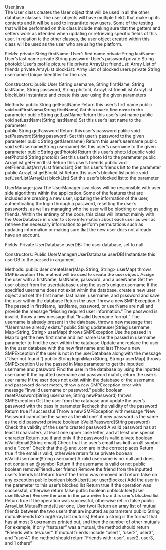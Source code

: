 User.java  
The User class creates the User object that will be used in all the other database classes. The user objects will have multiple fields that make up its contents and it will be used to instantiate new users. Some of the testing that will be performed on this class include making sure that the getters and setters work as intended when updating or retrieving specific fields of this user. In relation to the other classes, the user object created within this class will be used as the user who are using the platform. 

Fields: 
private String firstName: User’s first name
private String lastName: User’s last name
private String password: User’s password
private String photoId: User’s profile picture file
private ArrayList<User> friendList: Array List of friends
private ArrayList<User> blockList: Array List of blocked users
private String username: Unique Identifier for the user

Constructors:
public User (String username, String firstName, String lastName, String password, String photoId, ArrayList<String> friendList,ArrayList<String> blockList)
Instantiate and create this user using the given parameters 

Methods:
public String getFirstName
Return this user’s first name
public void setFirstName(String firstName)
Set this user’s first name to the parameter 
public String getLastName
Return this user’s last name
public void setLastName(String lastName)
Set this user’s last name to the parameter  
public String getPassword
Return this user’s password 
public void setPassword(String password)
Set this user’s password to the given parameter 
public String getUsername()
Return this user’s username 
public void setUsername(String username)
Set this user’s username to the given parameter 
public String getPhotoId
Return this user’s photo Id 
public void setPhotoId(String photoId)
Set this user’s photo Id to the parameter 
public ArrayList<User> getFriendList
Return this user’s friends 
public void setFriendList(ArrayList<User> friendList)
Set this user’s friends list to the parameter 
public ArrayList<User> getBlockList
Return this user’s blocked list 
public void setUserList(ArrayList<User> blockList)
Set this user’s blocked list to the parameter 

UserManager.java
The UserManager.java class will be responsible with user side algorithms within the application. Some of the features that are included are creating a new user, updating the information of the user, authenticating the login through a password, resetting the user’s passwords, as well as managing who the user will be blocking or adding as friends. Within the entirety of the code, this class will interact mainly with the UserDatabase in order to store information about each user as well as retrieve the necessary information to perform permutations such as updating information or making sure that the new user does not already have an account.

Fields:
Private UserDatabase userDB: The user database, set to null

Constructors:
Public UserManager(UserDatabase userDB)
Instantiate this userDB to the passed in argument

Methods:
public User createUser(Map<String, String> userMap) throws SMPException
This method will be used to create the user object. 
Assign the user with a firstName, lastName, password, and a userName
Get the user object from the userdatabase using the user’s unique username
If the specified username does not exist within the database, create a new user object and set the first name, last name, username, and password and save the user within the database
Return the user
Throw a new SMP Exception if:
The passed in firstName, lastName, password, or userName are null and provide the message “Missing required user information.”
The password is invalid, throw a new message that “Invalid Username format.”
The username is already present in the database, throw a new message that “Usernmane already exists.”
public String updateuser(String username, Map<String, String> userMap) throws SMPException
Use the passed in Map to get the new first name and last name
Use the passed in username parameter to find the user within the database
Update and replace the user in the user database with the new first name and last
Throw a new SMPException if the user is not in the userDatabase along with the message (“User not found.”)
public String login(Map<String, String> userMap) throws SMPException
Use the passed in Map parameter to get the inputted username and password
Find the user in the database by using the inputted username
If the inputted username and password match, return the user’s user name
If the user does not exist within the database or the username and password do not match, throw a new SMPException error with message “Invalid username or password.”
public boolean resetPassword(String username, String newPassword) throws SMPException
Get the user from the database and update the user’s password with the pass in parameter
Recheck the validity of the password
Return true if successful
Throw a new SMPException with message “New Password cannot be the same as the old one” if new password is the same as the old password
private boolean isValidPassword(String password)
Check the validity of the user’s created password
A valid password has at least 6 characters, at least one upper case letter, and at least one special character
Return true if and only if the password is valid
private boolean isValidEmail(String email)
Check that the user’s email has both an @ symbol and a “.com”
Check that the @ and .com are in the correct places
Return true if the email is valid, otherwise return false
private boolean isValidUsername(String username)
A valid username is not null and does not contain an @ symbol
Return if the username is valid or not
public boolean removeFriend(User friend)
Remove the friend from the inputted user’s friends list
Return true if the friend was removed and return false on any exception
public boolean blockUser(User userBlocked)
Add the user in the parameter to this user’s blocked list
Return true if the operation was successful, otherwise return false
public boolean unblockUser(User userBlocker)
Remove the user in the parameter from this user’s blocked list
Return true if the operation was successful, otherwise return false
public ArrayList<User> MutualFriends(User one, User two)
Return an array list of mutual friends between the two users that are inputted as parameters
public String mutualFriendsToString(ArrayList<User> mutuals)
Return a string in the format that has at most 3 usernames printed out, and then the number of other mutuals
For example, if only “testuser” was a mutual, the method should return “Friends with: testuser”. If mutual friends include “user1”, “user2”, user3”, and “user4”, the method should return “Friends with: user1, user2, user3, and 1 others”
